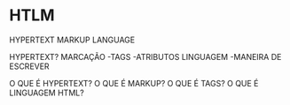# HTLM

HYPERTEXT MARKUP LANGUAGE

HYPERTEXT?
MARCAÇÃO 
 -TAGS
 -ATRIBUTOS
LINGUAGEM
 -MANEIRA DE ESCREVER 

O QUE É HYPERTEXT?
O QUE É MARKUP?
O QUE É TAGS?
O QUE É LINGUAGEM HTML?

